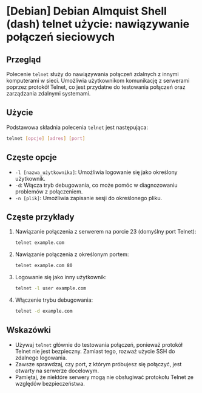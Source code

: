 # [Debian] Debian Almquist Shell (dash) telnet użycie: nawiązywanie połączeń sieciowych

## Przegląd
Polecenie `telnet` służy do nawiązywania połączeń zdalnych z innymi komputerami w sieci. Umożliwia użytkownikom komunikację z serwerami poprzez protokół Telnet, co jest przydatne do testowania połączeń oraz zarządzania zdalnymi systemami.

## Użycie
Podstawowa składnia polecenia `telnet` jest następująca:

```bash
telnet [opcje] [adres] [port]
```

## Częste opcje
- `-l [nazwa_użytkownika]`: Umożliwia logowanie się jako określony użytkownik.
- `-d`: Włącza tryb debugowania, co może pomóc w diagnozowaniu problemów z połączeniem.
- `-n [plik]`: Umożliwia zapisanie sesji do określonego pliku.

## Częste przykłady
1. Nawiązanie połączenia z serwerem na porcie 23 (domyślny port Telnet):
   ```bash
   telnet example.com
   ```

2. Nawiązanie połączenia z określonym portem:
   ```bash
   telnet example.com 80
   ```

3. Logowanie się jako inny użytkownik:
   ```bash
   telnet -l user example.com
   ```

4. Włączenie trybu debugowania:
   ```bash
   telnet -d example.com
   ```

## Wskazówki
- Używaj `telnet` głównie do testowania połączeń, ponieważ protokół Telnet nie jest bezpieczny. Zamiast tego, rozważ użycie SSH do zdalnego logowania.
- Zawsze sprawdzaj, czy port, z którym próbujesz się połączyć, jest otwarty na serwerze docelowym.
- Pamiętaj, że niektóre serwery mogą nie obsługiwać protokołu Telnet ze względów bezpieczeństwa.